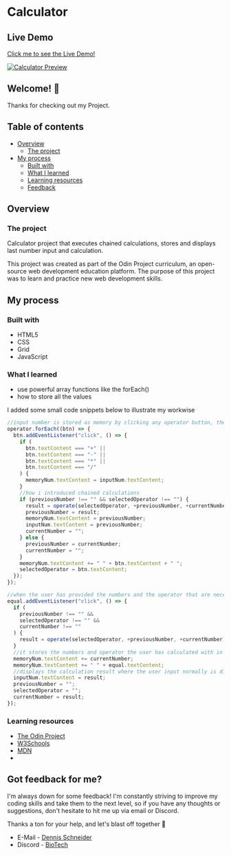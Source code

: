 # Calculator

## Live Demo

[Click me to see the Live Demo!](https://xbiotech.github.io/Calculator)

[![Calculator Preview](https://i.gyazo.com/c5a7abe716911f3d7ad64a9bbaaa4b81.gif?autoplay=1&loop=1)](https://gyazo.com/c5a7abe716911f3d7ad64a9bbaaa4b81)

## Welcome! :wave:

Thanks for checking out my Project.

## Table of contents

- [Overview](#overview)
  - [The project](#the-project)
- [My process](#my-process)
  - [Built with](#built-with)
  - [What I learned](#what-i-learned)
  - [Learning resources](#learning-resources)
  - [Feedback](#got-feedback-for-me)

## Overview

### The project

Calculator project that executes chained calculations, stores and displays last number input and calculation.

This project was created as part of the Odin Project curriculum, an open-source web development education platform. The purpose of this project was to learn and practice new web development skills.

## My process

### Built with

- HTML5
- CSS
- Grid
- JavaScript

### What I learned

- use powerful array functions like the forEach()
- how to store all the values

I added some small code snippets below to illustrate my workwise

```javascript
//input number is stored as memory by clicking any operator button, the for each function allowed to set up one event listener for all operator buttons.
operator.forEach((btn) => {
  btn.addEventListener("click", () => {
    if (
      btn.textContent === "+" ||
      btn.textContent === "-" ||
      btn.textContent === "*" ||
      btn.textContent === "/"
    ) {
      memoryNum.textContent = inputNum.textContent;
    }
    //how i introduced chained calculations
    if (previousNumber !== "" && selectedOperator !== "") {
      result = operate(selectedOperator, +previousNumber, +currentNumber);
      previousNumber = result;
      memoryNum.textContent = previousNumber;
      inputNum.textContent = previousNumber;
      currentNumber = "";
    } else {
      previousNumber = currentNumber;
      currentNumber = "";
    }
    memoryNum.textContent += " " + btn.textContent + " ";
    selectedOperator = btn.textContent;
  });
});

//when the user has provided the numbers and the operator that are necessary to calculate, then the program operates on them.
equal.addEventListener("click", () => {
  if (
    previousNumber !== "" &&
    selectedOperator !== "" &&
    currentNumber !== ""
  ) {
    result = operate(selectedOperator, +previousNumber, +currentNumber);
  }
  //it stores the numbers and operator the user has calculated with in the memory
  memoryNum.textContent += currentNumber;
  memoryNum.textContent += " " + equal.textContent;
  //displays the calculation result where the user input normally is displayed and clears number and operator to preapre for a new calculation
  inputNum.textContent = result;
  previousNumber = "";
  selectedOperator = "";
  currentNumber = result;
});
```

### Learning resources

- [The Odin Project](https://www.theodinproject.com/)
- [W3Schools](https://www.w3schools.com/)
- [MDN](https://developer.mozilla.org/en-US/)
-

## Got feedback for me?

I'm always down for some feedback! I'm constantly striving to improve my coding skills and take them to the next level, so if you have any thoughts or suggestions, don't hesitate to hit me up via email or Discord.

Thanks a ton for your help, and let's blast off together :rocket:

- E-Mail - [Dennis Schneider](mailto:biotech9261@gmail.com)
- Discord - [BioTech](https://discord.com/users/343126401450377217)
